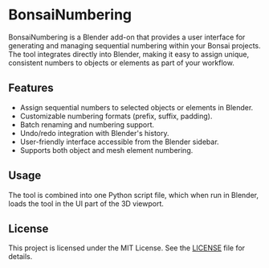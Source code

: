 # BonsaiNumbering
BonsaiNumbering is a Blender add-on that provides a user interface for generating and managing sequential numbering within your Bonsai projects. The tool integrates directly into Blender, making it easy to assign unique, consistent numbers to objects or elements as part of your workflow.

## Features

- Assign sequential numbers to selected objects or elements in Blender.
- Customizable numbering formats (prefix, suffix, padding).
- Batch renaming and numbering support.
- Undo/redo integration with Blender's history.
- User-friendly interface accessible from the Blender sidebar.
- Supports both object and mesh element numbering.

## Usage
The tool is combined into one Python script file, which when run in Blender, loads the tool in the UI part of the 3D viewport.

## License

This project is licensed under the MIT License. See the [LICENSE](LICENSE) file for details.
